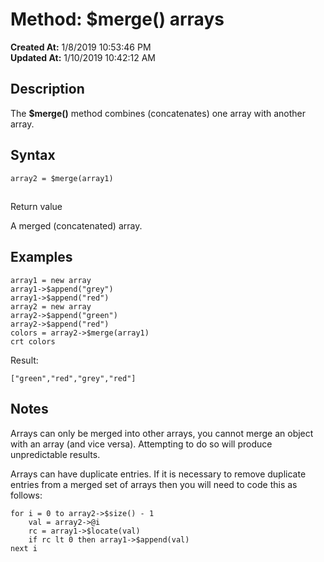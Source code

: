 # Method: $merge() arrays

**Created At:** 1/8/2019 10:53:46 PM  
**Updated At:** 1/10/2019 10:42:12 AM  


## Description

The **$merge()** method combines (concatenates) one array with another array.

## Syntax

```
array2 = $merge(array1)
```

## 
Return value

A merged (concatenated) array.

## Examples

```
array1 = new array
array1->$append("grey")
array1->$append("red")
array2 = new array
array2->$append("green")
array2->$append("red")
colors = array2->$merge(array1)
crt colors
```

Result:

```
["green","red","grey","red"]
```



## Notes

Arrays can only be merged into other arrays, you cannot merge an object with an array (and vice versa). Attempting to do so will produce unpredictable results.

Arrays can have duplicate entries. If it is necessary to remove duplicate entries from a merged set of arrays then you will need to code this as follows:

```
for i = 0 to array2->$size() - 1
    val = array2->@i
    rc = array1->$locate(val)
    if rc lt 0 then array1->$append(val)
next i
```
